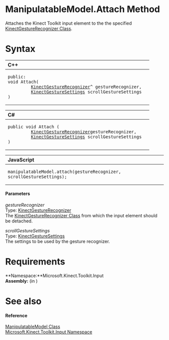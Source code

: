 ManipulatableModel.Attach Method  
================================  

Attaches the Kinect Toolkit input element to the the specified [KinectGestureRecognizer Class](../../../Kinect.Input/KinectGestureRecognizer.md). <span id="syntaxSection"></span>

Syntax  
======  

<table>
<colgroup>
<col width="100%" />
</colgroup>
<thead>
<tr class="header">
<th align="left">C++</th>
</tr>
</thead>
<tbody>
<tr class="odd">
<td align="left"><pre><code>public:  
void Attach(  
         <a href="../../../Kinect.Input/KinectGestureRecognizer.md">KinectGestureRecognizer</a>^ gestureRecognizer,  
         <a href="../../../Kinect.Input/KinectGestureSettings.md">KinectGestureSettings</a> scrollGestureSettings  
)</code></pre></td>
</tr>
</tbody>
</table>

<table>
<colgroup>
<col width="100%" />
</colgroup>
<thead>
<tr class="header">
<th align="left">C#</th>
</tr>
</thead>
<tbody>
<tr class="odd">
<td align="left"><pre><code>public void Attach (  
         <a href="../../../Kinect.Input/KinectGestureRecognizer.md">KinectGestureRecognizer</a>gestureRecognizer,  
         <a href="../../../Kinect.Input/KinectGestureSettings.md">KinectGestureSettings</a> scrollGestureSettings  
)</code></pre></td>
</tr>
</tbody>
</table>

<table>
<colgroup>
<col width="100%" />
</colgroup>
<thead>
<tr class="header">
<th align="left">JavaScript</th>
</tr>
</thead>
<tbody>
<tr class="odd">
<td align="left"><pre><code>manipulatableModel.attach(gestureRecognizer, scrollGestureSettings);</code></pre></td>
</tr>
</tbody>
</table>

<span id="ID4EK"></span>
#### Parameters  

*gestureRecognizer*    
Type: [KinectGestureRecognizer](../../../Kinect.Input/KinectGestureRecognizer.md)  
 The [KinectGestureRecognizer Class](../../../Kinect.Input/KinectGestureRecognizer.md) from which the input element should be detached.  

*scrollGestureSettings*    
Type: [KinectGestureSettings](../../../Kinect.Input/KinectGestureSettings.md)  
The settings to be used by the gesture recognizer.  

<span id="requirements"></span>

Requirements  
============  

**Namespace:**Microsoft.Kinect.Toolkit.Input  
**Assembly:** (in )  

<span id="ID4EKB"></span>

See also  
========  

<span id="ID4EMB"></span>
#### Reference  

[ManipulatableModel Class](../../ManipulatableModel_Class.md)  
 [Microsoft.Kinect.Toolkit.Input Namespace](../../../Kinect.Toolkit.Input.md)  



<!--Please do not edit the data in the comment block below.-->
<!--
TOCTitle : Attach Method
RLTitle : ManipulatableModel.Attach Method
KeywordK : Attach method
KeywordK : ManipulatableModel.Attach method
KeywordF : Microsoft.Kinect.Toolkit.Input.ManipulatableModel.Attach
KeywordF : ManipulatableModel.Attach
KeywordF : Attach
KeywordF : Microsoft.Kinect.Toolkit.Input.ManipulatableModel.Attach(WindowsPreview.Kinect.Input.KinectGestureRecognizer,WindowsPreview.Kinect.Input.KinectGestureSettings)
KeywordA : M:Microsoft.Kinect.Toolkit.Input.ManipulatableModel.Attach(WindowsPreview.Kinect.Input.KinectGestureRecognizer,WindowsPreview.Kinect.Input.KinectGestureSettings)
AssetID : M:Microsoft.Kinect.Toolkit.Input.ManipulatableModel.Attach(WindowsPreview.Kinect.Input.KinectGestureRecognizer,WindowsPreview.Kinect.Input.KinectGestureSettings)
Locale : en-us
CommunityContent : 1
APIType : Managed
APILocation : 
APIName : Microsoft.Kinect.Toolkit.Input.ManipulatableModel.Attach
TargetOS : Windows
TopicType : kbSyntax
DevLang : VB
DevLang : CSharp
DevLang : JavaScript
DevLang : C++
DocSet : K4Wv2
ProjType : K4Wv2Proj
Technology : Kinect for Windows
Product : Kinect for Windows SDK v2
productversion : 20
-->
